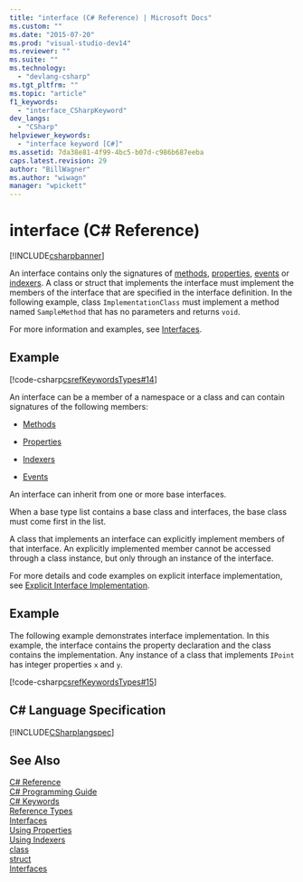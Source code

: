 ```yaml
---
title: "interface (C# Reference) | Microsoft Docs"
ms.custom: ""
ms.date: "2015-07-20"
ms.prod: "visual-studio-dev14"
ms.reviewer: ""
ms.suite: ""
ms.technology: 
  - "devlang-csharp"
ms.tgt_pltfrm: ""
ms.topic: "article"
f1_keywords: 
  - "interface_CSharpKeyword"
dev_langs: 
  - "CSharp"
helpviewer_keywords: 
  - "interface keyword [C#]"
ms.assetid: 7da38e81-4f99-4bc5-b07d-c986b687eeba
caps.latest.revision: 29
author: "BillWagner"
ms.author: "wiwagn"
manager: "wpickett"
---
```

# interface (C# Reference)
[!INCLUDE[csharpbanner](../../../includes/csharpbanner.md)]

An interface contains only the signatures of [methods](../../../csharp/programming-guide/classes-and-structs/methods.md), [properties](../../../csharp/programming-guide/classes-and-structs/properties.md), [events](../../../csharp/programming-guide/events/index.md) or [indexers](../../../csharp/programming-guide/indexers/index.md). A class or struct that implements the interface must implement the members of the interface that are specified in the interface definition. In the following example, class `ImplementationClass` must implement a method named `SampleMethod` that has no parameters and returns `void`.  
  
 For more information and examples, see [Interfaces](../../../csharp/programming-guide/interfaces/index.md).  
  
## Example  
 [!code-csharp[csrefKeywordsTypes#14](../../../samples/snippets/csharp/VS_Snippets_VBCSharp/csrefKeywordsTypes/CS/keywordsTypes.cs#14)]  
  
 An interface can be a member of a namespace or a class and can contain signatures of the following members:  
  
-   [Methods](../../../csharp/programming-guide/classes-and-structs/methods.md)  
  
-   [Properties](../../../csharp/programming-guide/classes-and-structs/using-properties.md)  
  
-   [Indexers](../../../csharp/programming-guide/indexers/using-indexers.md)  
  
-   [Events](../../../csharp/language-reference/keywords/event.md)  
  
 An interface can inherit from one or more base interfaces.  
  
 When a base type list contains a base class and interfaces, the base class must come first in the list.  
  
 A class that implements an interface can explicitly implement members of that interface. An explicitly implemented member cannot be accessed through a class instance, but only through an instance of the interface.  
  
 For more details and code examples on explicit interface implementation, see [Explicit Interface Implementation](../../../csharp/programming-guide/interfaces/explicit-interface-implementation.md).  
  
## Example  
 The following example demonstrates interface implementation. In this example, the interface contains the property declaration and the class contains the implementation. Any instance of a class that implements `IPoint` has integer properties `x` and `y`.  
  
 [!code-csharp[csrefKeywordsTypes#15](../../../samples/snippets/csharp/VS_Snippets_VBCSharp/csrefKeywordsTypes/CS/keywordsTypes.cs#15)]  
  
## C# Language Specification  
 [!INCLUDE[CSharplangspec](../../../includes/csharplangspec-md.md)]  
  
## See Also  
 [C# Reference](../../../csharp/language-reference/index.md)   
 [C# Programming Guide](../../../csharp/programming-guide/index.md)   
 [C# Keywords](../../../csharp/language-reference/keywords/index.md)   
 [Reference Types](../../../csharp/language-reference/keywords/reference-types.md)   
 [Interfaces](../../../csharp/programming-guide/interfaces/index.md)   
 [Using Properties](../../../csharp/programming-guide/classes-and-structs/using-properties.md)   
 [Using Indexers](../../../csharp/programming-guide/indexers/using-indexers.md)   
 [class](../../../csharp/language-reference/keywords/class.md)   
 [struct](../../../csharp/language-reference/keywords/struct.md)   
 [Interfaces](../../../csharp/programming-guide/interfaces/index.md)